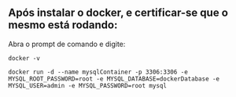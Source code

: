 ## **Após instalar o docker, e certificar-se que o mesmo está rodando:**

Abra o prompt de comando e digite:
```
docker -v
```
```
docker run -d --name mysqlContainer -p 3306:3306 -e MYSQL_ROOT_PASSWORD=root -e MYSQL_DATABASE=dockerDatabase -e MYSQL_USER=admin -e MYSQL_PASSWORD=root mysql
```
